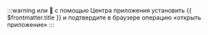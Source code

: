 :::warning или :thinking:
с помощью Центра приложения <a :href="'appstream://' + $frontmatter.appstreamFlatpak">установить {{ $frontmatter.title }}</a> и подтвердите в браузере операцию «открыть приложение»
::: 
